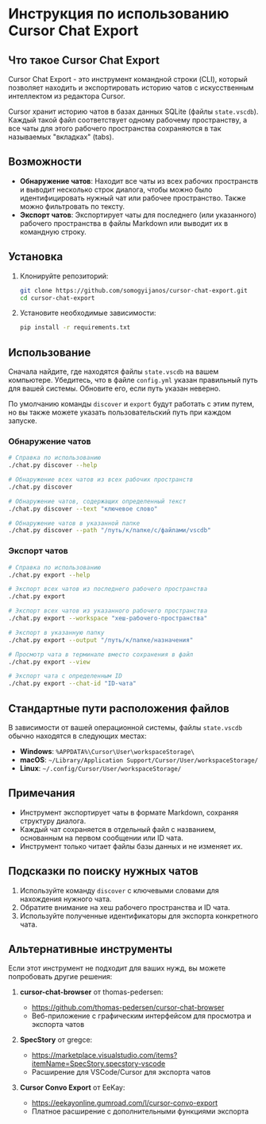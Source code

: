 # Инструкция по использованию Cursor Chat Export

## Что такое Cursor Chat Export

Cursor Chat Export - это инструмент командной строки (CLI), который позволяет находить и экспортировать историю чатов с искусственным интеллектом из редактора Cursor. 

Cursor хранит историю чатов в базах данных SQLite (файлы `state.vscdb`). Каждый такой файл соответствует одному рабочему пространству, а все чаты для этого рабочего пространства сохраняются в так называемых "вкладках" (tabs).

## Возможности

* **Обнаружение чатов**: Находит все чаты из всех рабочих пространств и выводит несколько строк диалога, чтобы можно было идентифицировать нужный чат или рабочее пространство. Также можно фильтровать по тексту.
* **Экспорт чатов**: Экспортирует чаты для последнего (или указанного) рабочего пространства в файлы Markdown или выводит их в командную строку.

## Установка

1. Клонируйте репозиторий:
   ```bash
   git clone https://github.com/somogyijanos/cursor-chat-export.git
   cd cursor-chat-export
   ```

2. Установите необходимые зависимости:
   ```bash
   pip install -r requirements.txt
   ```

## Использование

Сначала найдите, где находятся файлы `state.vscdb` на вашем компьютере. Убедитесь, что в файле `config.yml` указан правильный путь для вашей системы. Обновите его, если путь указан неверно.

По умолчанию команды `discover` и `export` будут работать с этим путем, но вы также можете указать пользовательский путь при каждом запуске.

### Обнаружение чатов

```bash
# Справка по использованию
./chat.py discover --help

# Обнаружение всех чатов из всех рабочих пространств
./chat.py discover

# Обнаружение чатов, содержащих определенный текст
./chat.py discover --text "ключевое слово"

# Обнаружение чатов в указанной папке
./chat.py discover --path "/путь/к/папке/с/файлами/vscdb"
```

### Экспорт чатов

```bash
# Справка по использованию
./chat.py export --help

# Экспорт всех чатов из последнего рабочего пространства
./chat.py export

# Экспорт всех чатов из указанного рабочего пространства
./chat.py export --workspace "хеш-рабочего-пространства"

# Экспорт в указанную папку
./chat.py export --output "/путь/к/папке/назначения"

# Просмотр чата в терминале вместо сохранения в файл
./chat.py export --view

# Экспорт чата с определенным ID
./chat.py export --chat-id "ID-чата"
```

## Стандартные пути расположения файлов

В зависимости от вашей операционной системы, файлы `state.vscdb` обычно находятся в следующих местах:

- **Windows**: `%APPDATA%\Cursor\User\workspaceStorage\`
- **macOS**: `~/Library/Application Support/Cursor/User/workspaceStorage/`
- **Linux**: `~/.config/Cursor/User/workspaceStorage/`

## Примечания

- Инструмент экспортирует чаты в формате Markdown, сохраняя структуру диалога.
- Каждый чат сохраняется в отдельный файл с названием, основанным на первом сообщении или ID чата.
- Инструмент только читает файлы базы данных и не изменяет их.

## Подсказки по поиску нужных чатов

1. Используйте команду `discover` с ключевыми словами для нахождения нужного чата.
2. Обратите внимание на хеш рабочего пространства и ID чата.
3. Используйте полученные идентификаторы для экспорта конкретного чата.

## Альтернативные инструменты

Если этот инструмент не подходит для ваших нужд, вы можете попробовать другие решения:

1. **cursor-chat-browser** от thomas-pedersen:
   - https://github.com/thomas-pedersen/cursor-chat-browser
   - Веб-приложение с графическим интерфейсом для просмотра и экспорта чатов

2. **SpecStory** от gregce:
   - https://marketplace.visualstudio.com/items?itemName=SpecStory.specstory-vscode
   - Расширение для VSCode/Cursor для экспорта чатов

3. **Cursor Convo Export** от EeKay:
   - https://eekayonline.gumroad.com/l/cursor-convo-export
   - Платное расширение с дополнительными функциями экспорта 